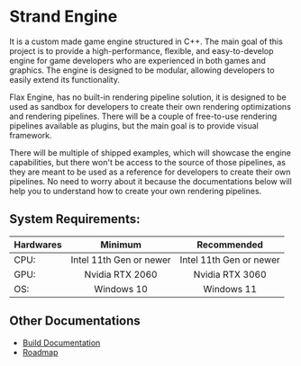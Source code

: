 # Strand Engine

It is a custom made game engine structured in C++. The main goal of this project is to provide a high-performance, 
flexible, and easy-to-develop engine for game developers who are experienced in both games and graphics. The engine 
is designed to be modular, allowing developers to easily extend its functionality.

Flax Engine, has no built-in rendering pipeline solution, it is designed to be used as sandbox for developers to create their own
rendering optimizations and rendering pipelines. There will be a couple of free-to-use rendering pipelines available as 
plugins, but the main goal is to provide visual framework.

There will be multiple of shipped examples, which will showcase the engine capabilities, but there won't be access to the source
of those pipelines, as they are meant to be used as a reference for developers to create their own pipelines. No need to worry about
it because the documentations below will help you to understand how to create your own rendering pipelines.

## System Requirements:
| Hardwares |        Minimum          |       Recommended       |
| :-------- | :---------------------: | :---------------------: |
| CPU:      | Intel 11th Gen or newer | Intel 11th Gen or newer |
| GPU:      |     Nvidia RTX 2060     |     Nvidia RTX 3060     |
| OS:       |        Windows 10       |         Windows 11      |

## Other Documentations
- [Build Documentation](./Docs/HowToInstall.md)
- [Roadmap](./Docs/RoadMap.md)